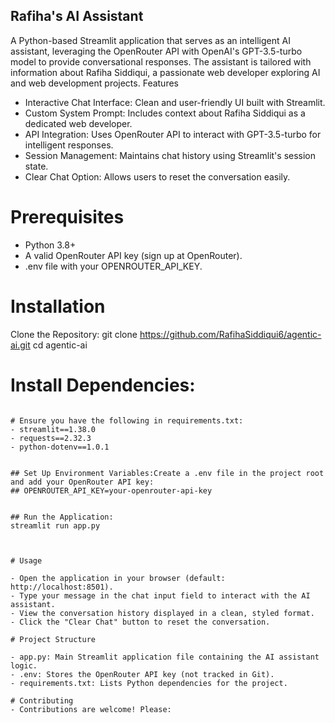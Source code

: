 ## Rafiha's AI Assistant
A Python-based Streamlit application that serves as an intelligent AI assistant, leveraging the OpenRouter API with OpenAI's GPT-3.5-turbo model to provide conversational responses. The assistant is tailored with information about Rafiha Siddiqui, a passionate web developer exploring AI and web development projects.
Features

- Interactive Chat Interface: Clean and user-friendly UI built with Streamlit.
- Custom System Prompt: Includes context about Rafiha Siddiqui as a dedicated web developer.
- API Integration: Uses OpenRouter API to interact with GPT-3.5-turbo for intelligent responses.
- Session Management: Maintains chat history using Streamlit's session state.
- Clear Chat Option: Allows users to reset the conversation easily.

# Prerequisites

- Python 3.8+
- A valid OpenRouter API key (sign up at OpenRouter).
- .env file with your OPENROUTER_API_KEY.

# Installation

Clone the Repository:
git clone https://github.com/RafihaSiddiqui6/agentic-ai.git
cd agentic-ai


# Install Dependencies:
``` pip install -r requirements.txt

# Ensure you have the following in requirements.txt:
- streamlit==1.38.0
- requests==2.32.3
- python-dotenv==1.0.1


## Set Up Environment Variables:Create a .env file in the project root and add your OpenRouter API key:
## OPENROUTER_API_KEY=your-openrouter-api-key


## Run the Application:
streamlit run app.py



# Usage

- Open the application in your browser (default: http://localhost:8501).
- Type your message in the chat input field to interact with the AI assistant.
- View the conversation history displayed in a clean, styled format.
- Click the "Clear Chat" button to reset the conversation.

# Project Structure

- app.py: Main Streamlit application file containing the AI assistant logic.
- .env: Stores the OpenRouter API key (not tracked in Git).
- requirements.txt: Lists Python dependencies for the project.

# Contributing
- Contributions are welcome! Please:
